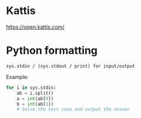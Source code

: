 # Kattis
https://open.kattis.com/

# Python formatting

`sys.stdin / (sys.stdout / print) for input/output`

Example:
```python
for i in sys.stdin:
    ab = i.split()
    a = int(ab[0])
    b = int(ab[1])
    # Solve the test case and output the answer
```
